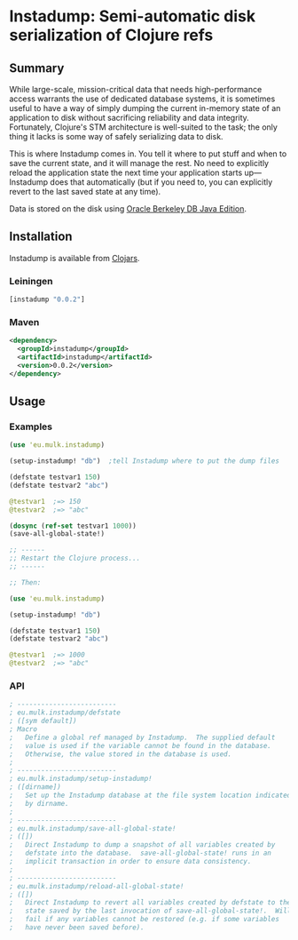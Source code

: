 # Instadump: Semi-automatic disk serialization of Clojure refs

## Summary

While large-scale, mission-critical data that needs high-performance
access warrants the use of dedicated database systems, it is sometimes
useful to have a way of simply dumping the current in-memory state of
an application to disk without sacrificing reliability and data
integrity. Fortunately, Clojure's STM architecture is well-suited to
the task; the only thing it lacks is some way of safely serializing
data to disk.

This is where Instadump comes in. You tell it where to put stuff and
when to save the current state, and it will manage the rest. No need
to explicitly reload the application state the next time your
application starts up—Instadump does that automatically (but if you
need to, you can explicitly revert to the last saved state at any
time).

Data is stored on the disk using [Oracle Berkeley DB Java Edition][].

## Installation

Instadump is available from [Clojars][].

### Leiningen

```clojure
[instadump "0.0.2"]
```

### Maven

```xml
<dependency>
  <groupId>instadump</groupId>
  <artifactId>instadump</artifactId>
  <version>0.0.2</version>
</dependency>
```

## Usage

### Examples

```clojure
(use 'eu.mulk.instadump)

(setup-instadump! "db")  ;tell Instadump where to put the dump files

(defstate testvar1 150)
(defstate testvar2 "abc")

@testvar1  ;=> 150
@testvar2  ;=> "abc"

(dosync (ref-set testvar1 1000))
(save-all-global-state!)

;; ------
;; Restart the Clojure process...
;; ------

;; Then:

(use 'eu.mulk.instadump)

(setup-instadump! "db")

(defstate testvar1 150)
(defstate testvar2 "abc")

@testvar1  ;=> 1000
@testvar2  ;=> "abc"
```

### API

```clojure
; -------------------------
; eu.mulk.instadump/defstate
; ([sym default])
; Macro
;   Define a global ref managed by Instadump.  The supplied default
;   value is used if the variable cannot be found in the database.
;   Otherwise, the value stored in the database is used.
; 
; -------------------------
; eu.mulk.instadump/setup-instadump!
; ([dirname])
;   Set up the Instadump database at the file system location indicated
;   by dirname.
; 
; -------------------------
; eu.mulk.instadump/save-all-global-state!
; ([])
;   Direct Instadump to dump a snapshot of all variables created by
;   defstate into the database.  save-all-global-state! runs in an
;   implicit transaction in order to ensure data consistency.
; 
; -------------------------
; eu.mulk.instadump/reload-all-global-state!
; ([])
;   Direct Instadump to revert all variables created by defstate to the
;   state saved by the last invocation of save-all-global-state!.  Will
;   fail if any variables cannot be restored (e.g. if some variables
;   have never been saved before).
```


[Oracle Berkeley DB Java Edition]: http://www.oracle.com/us/products/database/berkeley-db/je/overview/index.html
[Clojars]:                         https://clojars.org/instadump
